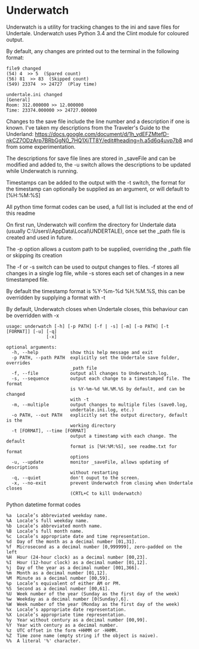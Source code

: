 # Underwatch
Underwatch is a utility for tracking changes to the ini and save files for Undertale.
Underwatch uses Python 3.4 and the Clint module for coloured output.

By default, any changes are printed out to the terminal in the following format:

    file9 changed
    (54) 4  >> 5  (Spared count)
    (56) 81  >> 83  (Skipped count)
    (549) 23374  >> 24727  (Play time)
    
    undertale.ini changed
    [General]
    Room: 312.000000 >> 12.000000
    Time: 23374.000000 >> 24727.000000

Changes to the save file include the line number and a description if one is known.
I've taken my descriptions from the Traveler's Guide to the Underland:
https://docs.google.com/document/d/1h_vdEFZMtefD-nkCZ7ODzArp7BRbGgN0_7HQ1XjTT8Y/edit#heading=h.a5d6q4uvp7b8
and from some experimentation.

The descriptions for save file lines are stored in _saveFile and can be modified and added to, the -u switch allows the descriptions to be updated while Underwatch is running.

Timestamps can be added to the output with the -t switch, the format for the timestamp can optionally be supplied as an argument, or will default to [%H:%M:%S]

All python time format codes can be used, a full list is included at the end of this readme

On first run, Underwatch will confirm the directory for Undertale data (usually C:\\Users\\<username>\\AppData\\Local\\UNDERTALE), once set the _path file is created and used in future.

The -p option allows a custom path to be supplied, overriding the _path file or skipping its creation

The -f or -s switch can be used to output changes to files. -f stores all changes in a single log file, while -s stores each set of changes in a new timestamped file.

By default the timestamp format is %Y-%m-%d %H.%M.%S, this can be overridden by supplying a format with -t

By default, Underwatch closes when Undertale closes, this behaviour can be overridden with -x

    usage: underwatch [-h] [-p PATH] [-f | -s] [-m] [-o PATH] [-t [FORMAT]] [-u] [-q]
                   [-x]
    
    optional arguments:
      -h, --help            show this help message and exit
      -p PATH, --path PATH  explicitly set the Undertale save folder, overrides
                            _path file
      -f, --file            output all changes to Underwatch.log.
      -s, --sequence        output each change to a timestamped file. The format
                            is %Y-%m-%d %H.%M.%S by default, and can be changed
                            with -t
      -m, --multiple        output changes to multiple files (save0.log,
                            undertale.ini.log, etc.)
      -o PATH, --out PATH   explicitly set the output directory, default is the
                            working directory
      -t [FORMAT], --time [FORMAT]
                            output a timestamp with each change. The default
                            format is [%H:%M:%S], see readme.txt for format
                            options
      -u, --update          monitor _saveFile, allows updating of descriptions
                            without restarting
      -q, --quiet           don't ouput to the screen.
      -x, --no-exit         prevent Underwatch from closing when Undertale closes
                            (CRTL+C to kill Underwatch)
						
						
Python datetime format codes

    %a  Locale’s abbreviated weekday name.
    %A  Locale’s full weekday name.      
    %b  Locale’s abbreviated month name.     
    %B  Locale’s full month name.
    %c  Locale’s appropriate date and time representation.   
    %d  Day of the month as a decimal number [01,31].    
    %f  Microsecond as a decimal number [0,999999], zero-padded on the left
    %H  Hour (24-hour clock) as a decimal number [00,23].    
    %I  Hour (12-hour clock) as a decimal number [01,12].    
    %j  Day of the year as a decimal number [001,366].   
    %m  Month as a decimal number [01,12].   
    %M  Minute as a decimal number [00,59].      
    %p  Locale’s equivalent of either AM or PM.
    %S  Second as a decimal number [00,61].
    %U  Week number of the year (Sunday as the first day of the week)
    %w  Weekday as a decimal number [0(Sunday),6].   
    %W  Week number of the year (Monday as the first day of the week)
    %x  Locale’s appropriate date representation.    
    %X  Locale’s appropriate time representation.    
    %y  Year without century as a decimal number [00,99].    
    %Y  Year with century as a decimal number.   
    %z  UTC offset in the form +HHMM or -HHMM.
    %Z  Time zone name (empty string if the object is naive).    
    %%  A literal '%' character.
